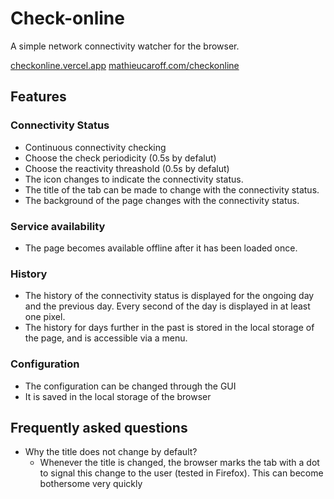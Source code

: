 # Check-online

A simple network connectivity watcher for the browser.

[checkonline.vercel.app](https://checkonline.vercel.app/)
[mathieucaroff.com/checkonline](https://mathieucaroff.com/checkonline/)

## Features

### Connectivity Status

- Continuous connectivity checking
- Choose the check periodicity (0.5s by defalut)
- Choose the reactivity threashold (0.5s by defalut)
- The icon changes to indicate the connectivity status.
- The title of the tab can be made to change with the connectivity status.
- The background of the page changes with the connectivity status.

### Service availability

- The page becomes available offline after it has been loaded once.

### History

- The history of the connectivity status is displayed for the ongoing day and the previous day. Every second of the day is displayed in at least one pixel.
- The history for days further in the past is stored in the local storage of the page, and is accessible via a menu.

### Configuration

- The configuration can be changed through the GUI
- It is saved in the local storage of the browser

## Frequently asked questions

- Why  the title does not change by default?
  - Whenever the title is changed, the browser marks the tab with a dot to signal this change to the user (tested in Firefox). This can become bothersome very quickly